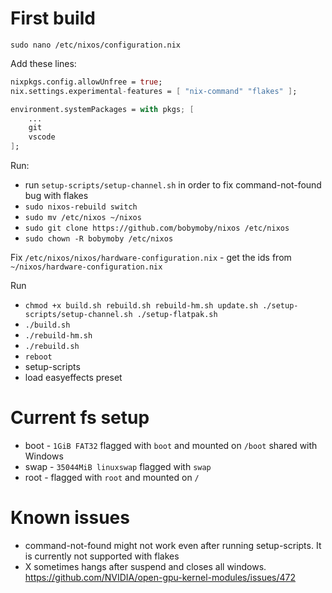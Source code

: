 # First build

`sudo nano /etc/nixos/configuration.nix`

Add these lines:

```nix
nixpkgs.config.allowUnfree = true;
nix.settings.experimental-features = [ "nix-command" "flakes" ];

environment.systemPackages = with pkgs; [
    ...
    git
    vscode
];
```

Run:

-   run `setup-scripts/setup-channel.sh` in order to fix command-not-found bug with flakes
-   `sudo nixos-rebuild switch`
-   `sudo mv /etc/nixos ~/nixos`
-   `sudo git clone https://github.com/bobymoby/nixos /etc/nixos`
-   `sudo chown -R bobymoby /etc/nixos`

Fix `/etc/nixos/nixos/hardware-configuration.nix` - get the ids from `~/nixos/hardware-configuration.nix`

Run

-   `chmod +x build.sh rebuild.sh rebuild-hm.sh update.sh ./setup-scripts/setup-channel.sh ./setup-flatpak.sh`
-   `./build.sh`
-   `./rebuild-hm.sh`
-   `./rebuild.sh`
-   `reboot`
-   setup-scripts
-   load easyeffects preset

# Current fs setup

-   boot - `1GiB FAT32` flagged with `boot` and mounted on `/boot` shared with Windows
-   swap - `35044MiB linuxswap` flagged with `swap`
-   root - flagged with `root` and mounted on `/`

# Known issues

-   command-not-found might not work even after running setup-scripts. It is currently not supported with flakes
-   X sometimes hangs after suspend and closes all windows. https://github.com/NVIDIA/open-gpu-kernel-modules/issues/472
